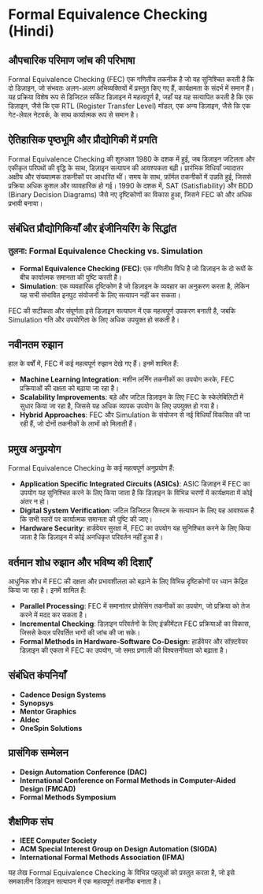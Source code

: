 # Formal Equivalence Checking (Hindi)

## औपचारिक परिमाण जांच की परिभाषा

Formal Equivalence Checking (FEC) एक गणितीय तकनीक है जो यह सुनिश्चित करती है कि दो डिज़ाइन, जो संभवतः अलग-अलग अभिव्यक्तियों में प्रस्तुत किए गए हैं, कार्यक्षमता के संदर्भ में समान हैं। यह प्रक्रिया विशेष रूप से डिजिटल सर्किट डिज़ाइन में महत्वपूर्ण है, जहाँ यह यह सत्यापित करती है कि एक डिज़ाइन, जैसे कि एक RTL (Register Transfer Level) मॉडल, एक अन्य डिज़ाइन, जैसे कि एक गेट-लेवल नेटवर्क, के साथ कार्यात्मक रूप से समान है।

## ऐतिहासिक पृष्ठभूमि और प्रौद्योगिकी में प्रगति

Formal Equivalence Checking की शुरुआत 1980 के दशक में हुई, जब डिज़ाइन जटिलता और एकीकृत परिपथों की वृद्धि के साथ, डिज़ाइन सत्यापन की आवश्यकता बढ़ी। प्रारंभिक विधियाँ ज्यादातर अक्षीय और संख्यात्मक तकनीकों पर आधारित थीं। समय के साथ, फ़ॉर्मल तकनीकों में उन्नति हुई, जिससे प्रक्रिया अधिक कुशल और व्यावहारिक हो गई। 1990 के दशक में, SAT (Satisfiability) और BDD (Binary Decision Diagrams) जैसे नए दृष्टिकोणों का विकास हुआ, जिसने FEC को और अधिक प्रभावी बनाया।

## संबंधित प्रौद्योगिकियाँ और इंजीनियरिंग के सिद्धांत

### तुलना: Formal Equivalence Checking vs. Simulation

- **Formal Equivalence Checking (FEC)**: एक गणितीय विधि है जो डिज़ाइन के दो रूपों के बीच कार्यात्मक समानता की पुष्टि करती है।
- **Simulation**: एक व्यवहारिक दृष्टिकोण है जो डिज़ाइन के व्यवहार का अनुकरण करता है, लेकिन यह सभी संभावित इनपुट संयोजनों के लिए सत्यापन नहीं कर सकता।

FEC की सटीकता और संपूर्णता इसे डिज़ाइन सत्यापन में एक महत्वपूर्ण उपकरण बनाती है, जबकि Simulation गति और उपयोगिता के लिए अधिक उपयुक्त हो सकती है।

## नवीनतम रुझान

हाल के वर्षों में, FEC में कई महत्वपूर्ण रुझान देखे गए हैं। इनमें शामिल हैं:

- **Machine Learning Integration**: मशीन लर्निंग तकनीकों का उपयोग करके, FEC प्रक्रियाओं की दक्षता को बढ़ाया जा रहा है।
- **Scalability Improvements**: बड़े और जटिल डिज़ाइन के लिए FEC के स्केलेबिलिटी में सुधार किया जा रहा है, जिससे यह अधिक व्यापक उपयोग के लिए उपयुक्त हो गया है।
- **Hybrid Approaches**: FEC और Simulation के संयोजन से नई विधियाँ विकसित की जा रही हैं, जो दोनों तकनीकों के लाभों को मिलाती हैं।

## प्रमुख अनुप्रयोग

Formal Equivalence Checking के कई महत्वपूर्ण अनुप्रयोग हैं:

- **Application Specific Integrated Circuits (ASICs)**: ASIC डिज़ाइन में FEC का उपयोग यह सुनिश्चित करने के लिए किया जाता है कि डिज़ाइन के विभिन्न चरणों में कार्यक्षमता में कोई अंतर न हो।
- **Digital System Verification**: जटिल डिजिटल सिस्टम के सत्यापन के लिए यह आवश्यक है कि सभी स्तरों पर कार्यात्मक समानता की पुष्टि की जाए।
- **Hardware Security**: हार्डवेयर सुरक्षा में, FEC का उपयोग यह सुनिश्चित करने के लिए किया जाता है कि डिज़ाइन में कोई अनधिकृत परिवर्तन नहीं हुआ है।

## वर्तमान शोध रुझान और भविष्य की दिशाएँ

आधुनिक शोध में FEC की दक्षता और प्रभावशीलता को बढ़ाने के लिए विभिन्न दृष्टिकोणों पर ध्यान केंद्रित किया जा रहा है। इनमें शामिल हैं:

- **Parallel Processing**: FEC में समानांतर प्रोसेसिंग तकनीकों का उपयोग, जो प्रक्रिया को तेज करने में मदद कर सकता है।
- **Incremental Checking**: डिज़ाइन परिवर्तनों के लिए इंक्रीमेंटल FEC प्रक्रियाओं का विकास, जिससे केवल परिवर्तित भागों की जांच की जा सके।
- **Formal Methods in Hardware-Software Co-Design**: हार्डवेयर और सॉफ़्टवेयर डिज़ाइन की एकता में FEC का उपयोग, जो समग्र प्रणाली की विश्वसनीयता को बढ़ाता है।

## संबंधित कंपनियाँ

- **Cadence Design Systems**
- **Synopsys**
- **Mentor Graphics**
- **Aldec**
- **OneSpin Solutions**

## प्रासंगिक सम्मेलन

- **Design Automation Conference (DAC)**
- **International Conference on Formal Methods in Computer-Aided Design (FMCAD)**
- **Formal Methods Symposium**

## शैक्षणिक संघ

- **IEEE Computer Society**
- **ACM Special Interest Group on Design Automation (SIGDA)**
- **International Formal Methods Association (IFMA)**

यह लेख Formal Equivalence Checking के विभिन्न पहलुओं को प्रस्तुत करता है, जो इसे समकालीन डिज़ाइन सत्यापन में एक महत्वपूर्ण तकनीक बनाता है।